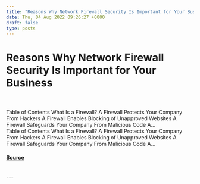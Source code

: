```yaml
---
title: "Reasons Why Network Firewall Security Is Important for Your Business"
date: Thu, 04 Aug 2022 09:26:27 +0000
draft: false
type: posts
---
```

# Reasons Why Network Firewall Security Is Important for Your Business

<br/>

<br/>
Table of Contents What Is a Firewall? A Firewall Protects Your Company From Hackers A Firewall Enables Blocking of Unapproved Websites A Firewall Safeguards Your Company From Malicious Code A...
<br/>
Table of Contents What Is a Firewall? A Firewall Protects Your Company From Hackers A Firewall Enables Blocking of Unapproved Websites A Firewall Safeguards Your Company From Malicious Code A...

#### [Source](https://cyberhunter.solutions/reasons-why-network-firewall-security-is-important-for-your-business/)

<br/>
---
